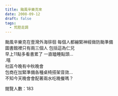 ```yaml
---
title: 颱風辛樂克來
date: 2008-09-12
draft: false
tags:
  - 荒腔走調
---
```

颱風辛樂克在壹灣外海徘徊 每個人都繃緊神經做防颱準備  
圖書館裡只有兩三個人 包括這為仁兄  
早上11點多看書累了 一直瞌睡點頭…  
.嘻  
社區今晚有中秋晚會  
包商在加緊準備各種桌椅搭架音效…  
不知今天晚會會配著兩水吃晚餐嗎？  

閱覽人數：183